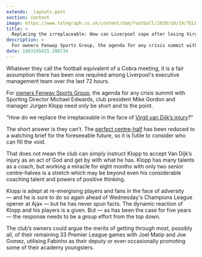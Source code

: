 ```yaml
--- 
extends: _layouts.post 
section: content 
image: https://www.telegraph.co.uk/content/dam/football/2020/10/19/TELEMMGLPICT000242148677_trans_NvBQzQNjv4Bq3Z7i_2nUjuO-XXgVmfiyhKMPxSFa2jbi7gkmvbFtKI4.jpeg?impolicy=logo-overlay 
title: > 
  Replacing the irreplaceable: How can Liverpool cope after losing Virgil van Dijk? 
description: > 
  For owners Fenway Sports Group, the agenda for any crisis summit with Sporting Director Michael Edwards, club president Mike Gordon and manager Jurgen Klopp need only be short and to the point.“How do we replace the irreplaceable in the face of Virgil van Dijk’s injury?”The short answer is they can’t.That does not mean the club can simply instruct Klopp to accept Van Dijk’s injury as an act of God and get by with what he has.The dynamic reaction of Klopp and his players is a given.But — as has been the case for five years — the response needs to be a group effort from the top down. 
date: 1603105925.200734 
--- 
```

<div><p>Whatever they call the football equivalent of a Cobra meeting, it is a fair assumption there has been one required among Liverpool's executive management team over the last 72 hours.</p>
<p>For <a href="https://www.telegraph.co.uk/football/2019/05/13/inside-story-fenway-transformed-liverpool-chaos-2010-record/">owners Fenway Sports Group</a>, the agenda for any crisis summit with Sporting Director Michael Edwards, club president Mike Gordon and manager Jurgen Klopp need only be short and to the point.</p>
<p>&#8220;How do we replace the irreplaceable in the face of <a href="https://www.telegraph.co.uk/football/2020/10/18/virgil-van-dijk-injures-cruciate-ligament-faces-race-return/">Virgil van Dijk&#8217;s injury</a>?&#8221;</p>
<p>The short answer is they can&#8217;t. The <a href="https://www.telegraph.co.uk/football/2020/01/19/virgilvan-dijk-possesses-every-quality-best-centre-back-last/">perfect centre-half</a> has been reduced to a watching brief for the foreseeable future, so it is futile to consider who can fill the void.</p>
<p>That does not mean the club can simply instruct Klopp to accept Van Dijk&#8217;s injury as an act of God and get by with what he has. Klopp has many talents as a coach, but working a miracle for eight months with only two senior centre-halves is a stretch which may be beyond even his considerable coaching talent and powers of positive thinking.&#160;</p>
<p>Klopp is adept at re-energising players and fans in the face of adversity &#8212;&#160;and he is sure to do so again ahead of Wednesday's Champions League opener at Ajax &#8212;&#160;but he has never spun facts. The dynamic reaction of Klopp and his players is a given. But &#8212;&#160;as has been the case for five years &#8212; the response needs to be a group effort from the top down.</p>
<p>The club&#8217;s owners could argue the merits of getting through most, possibly all, of their remaining 33 Premier League games with Joel Matip and Joe Gomez, utilising Fabinho as their deputy or even occasionally promoting some of their academy youngsters.</p>
</div>